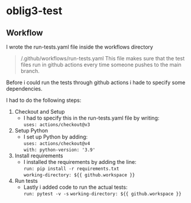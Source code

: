 # oblig3-test

## Workflow
I wrote the run-tests.yaml file inside the workflows directory
> /.github/workflows/run-tests.yaml
This file makes sure that the test files run in github actions every time someone pushes to the main branch.

Before i could run the tests through github actions i hade to specify some dependencies.

I had to do the following steps:
1. Checkout and Setup
   - I had to specify this in the run-tests.yaml file by writing:
     <br>
     `uses: actions/checkout@v3`
3. Setup Python
   - I set up Python by adding:
     <br>
     `uses: actions/checkout@v4`
     <br>
     `with: python-version: '3.9'`
5. Install requirements
   - I installed the requirements by adding the line:
     <br>
     `run: pip install -r requirements.txt`
     <br>
     `working-directory: ${{ github.workspace }}`
7. Run tests
   - Lastly i added code to run the actual tests:
     <br>
     `run: pytest -v -s`
     `working-directory: ${{ github.workspace }}`
